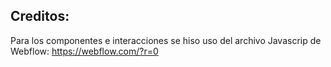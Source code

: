 
## Creditos:

Para los componentes e interacciones se hiso uso del archivo Javascrip de Webflow:
https://webflow.com/?r=0
